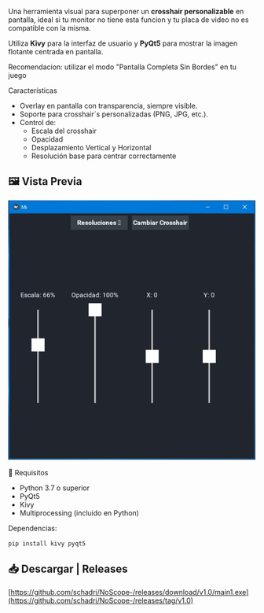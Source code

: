 Una herramienta visual para superponer un **crosshair personalizable** en pantalla, ideal si tu monitor no tiene esta funcion y tu placa de video no es compatible con la misma. 

Utiliza **Kivy** para la interfaz de usuario y **PyQt5** para mostrar la imagen flotante centrada en pantalla.

Recomendacion: utilizar el modo "Pantalla Completa Sin Bordes" en tu juego

Características

- Overlay en pantalla con transparencia, siempre visible.
- Soporte para crosshair´s personalizadas (PNG, JPG, etc.).
- Control de:
  - Escala del crosshair
  - Opacidad
  - Desplazamiento Vertical y Horizontal
  - Resolución base para centrar correctamente


## 🖼️ Vista Previa

![Preview](assets/NoScope+.jpg)

🚀 Requisitos

- Python 3.7 o superior
- PyQt5
- Kivy
- Multiprocessing (incluido en Python)

Dependencias:
```bash
pip install kivy pyqt5
```
## 📥 Descargar | Releases
[https://github.com/schadri/NoScope-/releases/download/v1.0/main1.exe](https://github.com/schadri/NoScope-/releases/tag/v1.0)
